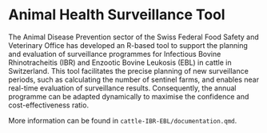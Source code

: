 # Animal Health Surveillance Tool
The Animal Disease Prevention sector of the Swiss Federal Food Safety and Veterinary Office has developed an R-based tool to support the planning and evaluation of surveillance programmes for Infectious Bovine Rhinotracheitis (IBR) and Enzootic Bovine Leukosis (EBL) in cattle in Switzerland. This tool facilitates the precise planning of new surveillance periods, such as calculating the number of sentinel farms, and enables near real-time evaluation of surveillance results. Consequently, the annual programme can be adapted dynamically to maximise the confidence and cost-effectiveness ratio.

More information can be found in `cattle-IBR-EBL/documentation.qmd`.
